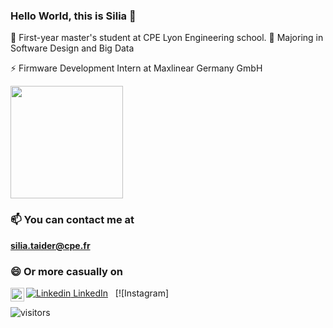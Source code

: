 ### Hello World, this is Silia 👋

💬 First-year master's student at CPE Lyon Engineering school.
🔭 Majoring in Software Design and Big Data

⚡ Firmware Development Intern at Maxlinear Germany GmbH

  <img height="180em" src="https://github-readme-stats.vercel.app/api?username=siliataider&show_icons=true&hide_border=true&&count_private=true&include_all_commits=true" />

### 📫 You can contact me at 

**silia.taider@cpe.fr**

### 😄 Or more casually on

[![Linkedin](https://i.stack.imgur.com/gVE0j.png) LinkedIn](https://www.linkedin.com/in/silia-taider-021538176/)
&nbsp;
[![Instagram][<img align="left" alt="Instagram" width="22px" src="https://cdn.jsdelivr.net/npm/simple-icons@v3/icons/instagram.svg" />](https://www.instagram.com/siliataider)



![visitors](https://visitor-badge.glitch.me/badge?page_id=page.id)
